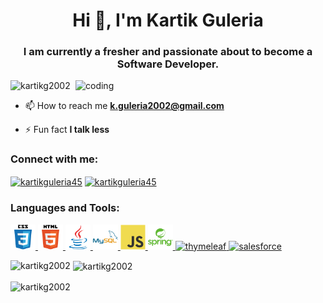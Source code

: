 <h1 align="center">Hi 👋, I'm Kartik Guleria</h1>
<h3 align="center">I am currently a fresher and passionate about to become a Software Developer.</h3>
<img align="right" alt="coding" width="400" src="https://cdn.dribbble.com/users/1162077/screenshots/3848914/programmer.gif"
<p align="left"> <img src="https://komarev.com/ghpvc/?username=kartikg2002&label=Profile%20views&color=0e75b6&style=flat" alt="kartikg2002" /> </p>

- 📫 How to reach me **k.guleria2002@gmail.com**

- ⚡ Fun fact **I talk less**

<h3 align="left">Connect with me:</h3>
<p align="left">
<a href="https://instagram.com/kartikguleria45" target="blank"><img align="center" src="https://raw.githubusercontent.com/rahuldkjain/github-profile-readme-generator/master/src/images/icons/Social/instagram.svg" alt="kartikguleria45" height="30" width="40" /></a>
<a href="https://www.linkedin.com/in/kartikg2002" target="_blank"><img align="center" src="https://raw.githubusercontent.com/rahuldkjain/github-profile-readme-generator/master/src/images/icons/Social/linked-in-alt.svg" alt="kartikguleria45" height="30" width="40" /></a>
</p>

<h3 align="left">Languages and Tools:</h3>
<p align="left"> 
    <a href="https://www.w3schools.com/css/" target="_blank" rel="noreferrer"> 
        <img src="https://raw.githubusercontent.com/devicons/devicon/master/icons/css3/css3-original-wordmark.svg" alt="css3" width="40" height="40"/> 
    </a> 
    <a href="https://www.w3.org/html/" target="_blank" rel="noreferrer"> 
        <img src="https://raw.githubusercontent.com/devicons/devicon/master/icons/html5/html5-original-wordmark.svg" alt="html5" width="40" height="40"/> 
    </a> 
    <a href="https://www.java.com" target="_blank" rel="noreferrer"> 
        <img src="https://raw.githubusercontent.com/devicons/devicon/master/icons/java/java-original.svg" alt="java" width="40" height="40"/> 
    </a> 
    <a href="https://www.mysql.com/" target="_blank" rel="noreferrer"> 
        <img src="https://raw.githubusercontent.com/devicons/devicon/master/icons/mysql/mysql-original-wordmark.svg" alt="mysql" width="40" height="40"/> 
    </a> 
    <a href="https://www.javascript.com/" target="_blank" rel="noreferrer"> 
        <img src="https://raw.githubusercontent.com/devicons/devicon/master/icons/javascript/javascript-original.svg" alt="javascript" width="40" height="40"/> 
    </a> 
    <a href="https://spring.io/projects/spring-boot" target="_blank" rel="noreferrer"> 
        <img src="https://raw.githubusercontent.com/devicons/devicon/master/icons/spring/spring-original-wordmark.svg" alt="spring-boot" width="40" height="40"/> 
    </a> 
    <a href="https://www.thymeleaf.org/" target="_blank" rel="noreferrer"> 
        <img src="https://www.vectorlogo.zone/logos/thymeleaf/thymeleaf-icon.svg" alt="thymeleaf" width="40" height="40"/> 
    </a> 
    <a href="https://www.salesforce.com/" target="_blank" rel="noreferrer"> 
        <img src="https://www.vectorlogo.zone/logos/salesforce/salesforce-icon.svg" alt="salesforce" width="40" height="40"/> 
    </a>
</p>

<p><img align="left" src="https://github-readme-stats.vercel.app/api/top-langs?username=kartikg2002&show_icons=true&locale=en&layout=compact" alt="kartikg2002" /></p>

<p>&nbsp;<img align="center" src="https://github-readme-stats.vercel.app/api?username=kartikg2002&show_icons=true&locale=en" alt="kartikg2002" /></p>

<p><img align="center" src="https://github-readme-streak-stats.herokuapp.com/?user=kartikg2002&" alt="kartikg2002" /></p>
